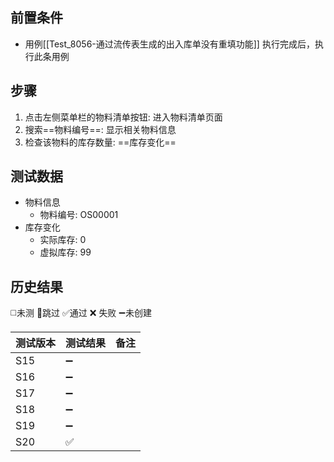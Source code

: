 
## 前置条件

- 用例[[Test_8056-通过流传表生成的出入库单没有重填功能]] 执行完成后，执行此条用例

## 步骤

1. 点击左侧菜单栏的物料清单按钮: 进入物料清单页面
2. 搜索==物料编号==: 显示相关物料信息
3. 检查该物料的库存数量: ==库存变化== 

## 测试数据

- 物料信息
	- 物料编号: OS00001
- 库存变化
	- 实际库存: 0
	- 虚拟库存: 99

## 历史结果
 ◻️未测    🚫跳过     ✅通过    ❌ 失败    ➖未创建
  
| 测试版本 | 测试结果 | 备注 |
| ---- | ---- | ---- |
| S15 | ➖ |  |
| S16 | ➖ |  |
| S17 | ➖ |  |
| S18 | ➖ |  |
| S19 | ➖ |  |
| S20 | ✅ |  |

